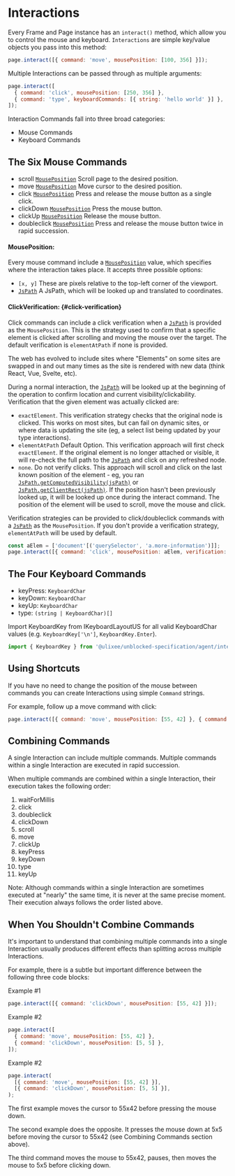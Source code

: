 # Interactions

Every Frame and Page instance has an `interact()` method, which allow you to control the mouse and keyboard. `Interactions` are simple key/value objects you pass into this method:

```js
page.interact([{ command: 'move', mousePosition: [100, 356] }]);
```

Multiple Interactions can be passed through as multiple arguments:

```js
page.interact([
  { command: 'click', mousePosition: [250, 356] },
  { command: 'type', keyboardCommands: [{ string: 'hello world' }] },
]);
```

Interaction Commands fall into three broad categories:

- Mouse Commands
- Keyboard Commands

## The Six Mouse Commands

- scroll [`MousePosition`](#mouseposition) Scroll page to the desired position.
- move [`MousePosition`](#mouseposition) Move cursor to the desired position.
- click [`MousePosition`](#mouseposition) Press and release the mouse button as a single click.
- clickDown [`MousePosition`](#mouseposition) Press the mouse button.
- clickUp [`MousePosition`](#mouseposition) Release the mouse button.
- doubleclick [`MousePosition`](#mouseposition) Press and release the mouse button twice in rapid succession.

[jspath]: https://github.com/ulixee/hero/tree/main/js-path

#### **MousePosition**:

Every mouse command include a [`MousePosition`](#mouseposition) value, which specifies where the interaction takes place. It accepts three possible options:

- `[x, y]` These are pixels relative to the top-left corner of the viewport.
- [`JsPath`][jspath] A JsPath, which will be looked up and translated to coordinates.

#### **ClickVerification**: {#click-verification}

Click commands can include a click verification when a [`JsPath`][jspath] is provided as the `MousePosition`. This is the strategy used to confirm that a specific element is clicked after scrolling and moving the mouse over the target. The default verification is `elementAtPath` if none is provided.

The web has evolved to include sites where "Elements" on some sites are swapped in and out many times as the site is rendered with new data (think React, Vue, Svelte, etc).

During a normal interaction, the [`JsPath`][jspath] will be looked up at the beginning of the operation to confirm location and current visibility/clickability. Verification that the given element was actually clicked are:

- `exactElement`. This verification strategy checks that the original node is clicked. This works on most sites, but can fail on dynamic sites, or where data is updating the site (eg, a select list being updated by your type interactions).
- `elementAtPath` Default Option. This verification approach will first check `exactElement`. If the original element is no longer attached or visible, it will re-check the full path to the [`JsPath`][jspath] and click on any refreshed node.
- `none`. Do not verify clicks. This approach will scroll and click on the last known position of the element - eg, you ran [`JsPath.getComputedVisibility(jsPath)`](JsPath.md#getnodevisibilityjspath-ijspath-promiseinodevisibility) or [`JsPath.getClientRect(jsPath)`](JsPath.md#getclientrectjspath-ijspath-includenodevisibility-boolean-promiseiexecjspathresultielementrect). If the position hasn't been previously looked up, it will be looked up once during the interact command. The position of the element will be used to scroll, move the mouse and click.

Verification strategies can be provided to click/doubleclick commands with a [`JsPath`][jspath] as the `MousePosition`. If you don't provide a verification strategy, `elementAtPath` will be used by default.

```js
const aElem = ['document'[('querySelector', 'a.more-information')]];
page.interact([{ command: 'click', mousePosition: aElem, verification: 'exactElement' }]);
```

## The Four Keyboard Commands

- keyPress: `KeyboardChar`
- keyDown: `KeyboardChar`
- keyUp: `KeyboardChar`
- type: `(string | KeyboardChar)[]`

Import KeyboardKey from IKeyboardLayoutUS for all valid KeyboardChar values (e.g. `KeyboardKey['\n']`, `KeyboardKey.Enter`).

```ts
import { KeyboardKey } from '@ulixee/unblocked-specification/agent/interact/IKeyboardLayoutUS';
```

## Using Shortcuts

If you have no need to change the position of the mouse between commands you can create Interactions using simple `Command` strings.

For example, follow up a move command with click:

```js
page.interact([{ command: 'move', mousePosition: [55, 42] }, { command: 'click' }]);
```

## Combining Commands

A single Interaction can include multiple commands. Multiple commands within a single Interaction are executed in rapid succession.

When multiple commands are combined within a single Interaction, their execution takes the following order:

1. waitForMillis
2. click
3. doubleclick
4. clickDown
5. scroll
6. move
7. clickUp
8. keyPress
9. keyDown
10. type
11. keyUp

Note: Although commands within a single Interaction are sometimes executed at "nearly" the same time, it is never at the same precise moment. Their execution always follows the order listed above.

## When You Shouldn't Combine Commands

It's important to understand that combining multiple commands into a single Interaction usually produces different effects than splitting across multiple Interactions.

For example, there is a subtle but important difference between the following three code blocks:

<label>
  Example #1
</label>

```js
page.interact([{ command: 'clickDown', mousePosition: [55, 42] }]);
```

<label>
  Example #2
</label>

```js
page.interact([
  { command: 'move', mousePosition: [55, 42] },
  { command: 'clickDown', mousePosition: [5, 5] },
]);
```

<label>
  Example #2
</label>

```js
page.interact(
  [{ command: 'move', mousePosition: [55, 42] }],
  [{ command: 'clickDown', mousePosition: [5, 5] }],
);
```

The first example moves the cursor to 55x42 before pressing the mouse down.

The second example does the opposite. It presses the mouse down at 5x5 before moving the cursor to 55x42 (see Combining Commands section above).

The third command moves the mouse to 55x42, pauses, then moves the mouse to 5x5 before clicking down.
